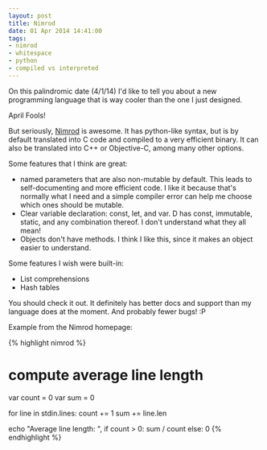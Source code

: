 ```yaml
---
layout: post
title: Nimrod
date: 01 Apr 2014 14:41:00
tags:
- nimrod
- whitespace
- python
- compiled vs interpreted
---
```


On this palindromic date (4/1/14) I'd like to tell you about a new programming language that is way cooler than the one I just designed.

April Fools!

But seriously, [Nimrod](http://nimrod-lang.org) is awesome. It has python-like syntax, but is by default translated into C code and compiled to a very efficient binary. It can also be translated into C++ or Objective-C, among many other options.

Some features that I think are great:

* named parameters that are also non-mutable by default. This leads to self-documenting and more efficient code. I like it because that's normally what I need and a simple compiler error can help me choose which ones should be mutable.
* Clear variable declaration: const, let, and var. D has const, immutable, static, and any combination thereof. I don't understand what they all mean!
* Objects don't have methods. I think I like this, since it makes an object easier to understand.

Some features I wish were built-in:

* List comprehensions
* Hash tables

You should check it out. It definitely has better docs and support than my language does at the moment. And probably fewer bugs! :P

Example from the Nimrod homepage:

{% highlight nimrod %}
# compute average line length
var count = 0
var sum = 0

for line in stdin.lines:
  count += 1
  sum += line.len

echo "Average line length: ",
  if count > 0: sum / count else: 0
{% endhighlight %}
